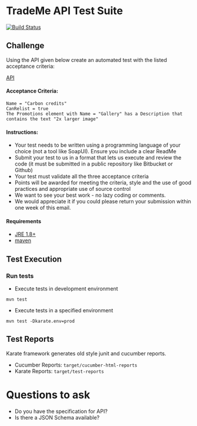# TradeMe API Test Suite
[![Build Status](https://circleci.com/gh/arunahk/trademe-api-tests-karate.svg?style=svg)](https://app.circleci.com/pipelines/github/arunahk/trademe-api-tests-karate)

## Challenge

Using the API given below create an automated test with the listed acceptance criteria:

[API](https://api.tmsandbox.co.nz/v1/Categories/6327/Details.json?catalogue=false)

#### Acceptance Criteria:

```
Name = "Carbon credits"
CanRelist = true
The Promotions element with Name = "Gallery" has a Description that contains the text "2x larger image"
```

#### Instructions:

* Your test needs to be written using a programming language of your choice (not a tool like SoapUI). Ensure you include a clear ReadMe
* Submit your test to us in a format that lets us execute and review the code (it must be submitted in a public repository like Bitbucket or Github)
* Your test must validate all the three acceptance criteria
* Points will be awarded for meeting the criteria, style and the use of good practices and appropriate use of source control
* We want to see your best work - no lazy coding or comments.
* We would appreciate it if you could please return your submission within one week of this email.

#### Requirements

- [JRE 1.8+](https://www.java.com/en/download/manual.jsp)
- [maven](https://maven.apache.org)

## Test Execution

### Run tests

* Execute tests in development environment

`mvn test`

* Execute tests in a specified environment

`mvn test -Dkarate.env=prod`

## Test Reports
Karate framework generates old style junit and cucumber reports.
* Cucumber Reports: `target/cucumber-html-reports`
* Karate Reports: `target/test-reports`

# Questions to ask
* Do you have the specification for API?
* Is there a JSON Schema available?